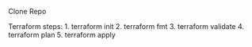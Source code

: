 Clone Repo

Terraform steps:
    1. terraform init
    2. terraform fmt
    3. terraform validate
    4. terraform plan
    5. terraform apply
